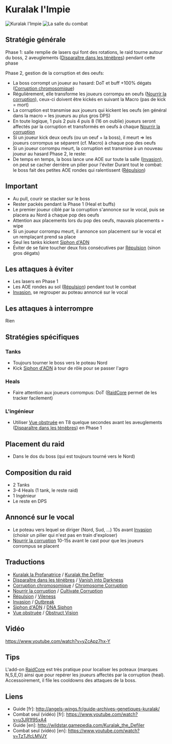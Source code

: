 Kuralak l'Impie
===============
![Kuralak l'Impie](http://i.imgur.com/cHYdtK8.png)
![La salle du combat](http://i.imgur.com/t2lpMGt.png)

Stratégie générale
------------------
  Phase 1: salle remplie de lasers qui font des rotations, le raid tourne autour du boss, 2 aveuglements ([Disparaître dans les ténèbres](http://wildstar.datminer.com/fr/spell/60121)) pendant cette phase

  Phase 2, gestion de la corruption et des oeufs:
- La boss corrompt un joueur au hasard: DoT et buff +100% dégats ([Corruption chromosomique](http://wildstar.datminer.com/fr/spell/56652))
- Régulièrement, elle transforme les joueurs corrompu en oeufs ([Nourrir la corruption](http://wildstar.datminer.com/fr/spell/60559)), ceux-ci doivent être kickés en suivant la Macro (pas de kick = mort)
- La corruption est transmise aux joueurs qui kickent les oeufs (en général dans la macro = les joueurs au plus gros DPS)
- En toute logique, 1 puis 2 puis 4 puis 8 (16 on oublie) joueurs seront affectés par la corruption et transformés en oeufs à chaque [Nourrir la corruption](http://wildstar.datminer.com/fr/spell/60559)
- Si un joueur kick deux oeufs (ou un oeuf + la boss), il meurt => les joueurs corrompus se séparent (cf. Macro) à chaque pop des oeufs
- Si un joueur corrompu meurt, la corruption est transmise à un nouveau joueur au hasard
  Phase 2, le reste:
- De temps en temps, la boss lance une AOE sur toute la salle ([Invasion](http://wildstar.datminer.com/fr/spell/60623)), on peut se cacher derrière un pilier pour l'éviter
  Durant tout le combat: le boss fait des petites AOE rondes qui ralentissent ([Répulsion](http://wildstar.datminer.com/fr/spell/57729))

Important
---------
- Au pull, courir se stacker sur le boss
- Rester packés pendant la Phase 1 (Heal et buffs)
- Le premier joueur ciblé par la corruption s'annonce sur le vocal, puis se placera au Nord à chaque pop des oeufs
- Attention aux placements lors du pop des oeufs, mauvais placements = wipe
- Si un joueur corrompu meurt, il annonce son placement sur le vocal et un remplaçant prend sa place
- Seul les tanks kickent [Siphon d'ADN](http://wildstar.datminer.com/fr/spell/56589)
- Éviter de se faire toucher deux fois consécutives par [Répulsion](http://wildstar.datminer.com/fr/spell/57729) (sinon gros dégats)

Les attaques à éviter
---------------------
- Les lasers en Phase 1
- Les AOE rondes au sol ([Répulsion](http://wildstar.datminer.com/fr/spell/57729)) pendant tout le combat
- [Invasion](http://wildstar.datminer.com/fr/spell/60623), se regrouper au poteau annoncé sur le vocal

Les attaques à interrompre
--------------------------
  Rien

Stratégies spécifiques
----------------------
### Tanks
- Toujours tourner le boss vers le poteau Nord
- Kick [Siphon d'ADN](http://wildstar.datminer.com/fr/spell/56589) à tour de rôle pour se passer l'agro

### Heals
- Faire attention aux joueurs corrompus: DoT ([RaidCore](http://www.curse.com/ws-addons/wildstar/227908-raidcore) permet de les tracker facilement)

### L'ingénieur
- Utiliser [Vue obstruée](http://wildstar.datminer.com/fr/spell/51605) en T8 quelque secondes avant les aveuglements ([Disparaître dans les ténèbres](http://wildstar.datminer.com/fr/spell/60121)) en Phase 1

Placement du raid
-----------------
- Dans le dos du boss (qui est toujours tourné vers le Nord)

Composition du raid
-------------------
- 2 Tanks
- 3-4 Heals (1 tank, le reste raid)
- 1 Ingénieur
- Le reste en DPS

Annoncé sur le vocal
--------------------
- Le poteau vers lequel se diriger (Nord, Sud, ...) 10s avant [Invasion](http://wildstar.datminer.com/fr/spell/60623) (choisir un pilier qui n'est pas en train d'exploser)
- [Nourrir la corruption](http://wildstar.datminer.com/fr/spell/60559) 10-15s avant le cast pour que les joueurs corrompus se placent

Traductions
-----------
- [Kuralak la Profanatrice](http://wildstar.datminer.com/fr/npc/52969) / [Kuralak the Defiler](http://wildstar.datminer.com/en/npc/52969)
- [Disparaître dans les ténèbres](http://wildstar.datminer.com/fr/spell/60121) / [Vanish into Darkness](http://wildstar.datminer.com/en/spell/60121)
- [Corruption chromosomique](http://wildstar.datminer.com/fr/spell/56652) / [Chromosome Corruption](http://wildstar.datminer.com/en/spell/56652)
- [Nourrir la corruption](http://wildstar.datminer.com/fr/spell/60559) / [Cultivate Corruption](http://wildstar.datminer.com/en/spell/60559)
- [Répulsion](http://wildstar.datminer.com/fr/spell/57729) / [Vileness](http://wildstar.datminer.com/fr/spell/57729)
- [Invasion](http://wildstar.datminer.com/fr/spell/60623) / [Outbreak](http://wildstar.datminer.com/en/spell/60623)
- [Siphon d'ADN](http://wildstar.datminer.com/fr/spell/56589) / [DNA Siphon](http://wildstar.datminer.com/en/spell/56589)
- [Vue obstruée](http://wildstar.datminer.com/fr/spell/51605) / [Obstruct Vision](http://wildstar.datminer.com/en/spell/51605)

Vidéo
-----
https://www.youtube.com/watch?v=yZcApz7hx-Y

Tips
----
  L'add-on [RaidCore](http://www.curse.com/ws-addons/wildstar/227908-raidcore) est très pratique pour localiser les poteaux (marques N,S,E,O) ainsi que pour repérer les joueurs affectés par la corruption (heal). Accessoirement, il file les cooldowns des attaques de la boss.

Liens
-----
- Guide [fr]: http://angels-wings.fr/guide-archives-genetiques-kuralak/
- Combat seul (vidéo) [fr]: https://www.youtube.com/watch?v=u3JR1f95xA4
- Guide [en]: http://wildstar.gamepedia.com/Kuralak_the_Defiler
- Combat seul (vidéo) [en]: https://www.youtube.com/watch?v=TzTJfcLMVJY

